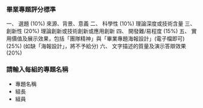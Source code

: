 ### 畢業專題評分標準

一、 選題 (10%) 來源、背景、意義
二、 科學性 (10%) 理論深度或技術含量
三、 創新性 (20%) 理論創新或技術創新或應用創新
四、 開發難/易程度 (15%)
五、 實用價值及展示效果，包括「團隊精神」與「畢業專題海報設計」(電子檔即可) (25%)  (如缺「海報設計」，將不予給分)
六、 文字描述的質量及演示答辯效果 (20%)


### 請輸入每組的專題名稱
* 專題名稱
* 組長
* 組員

